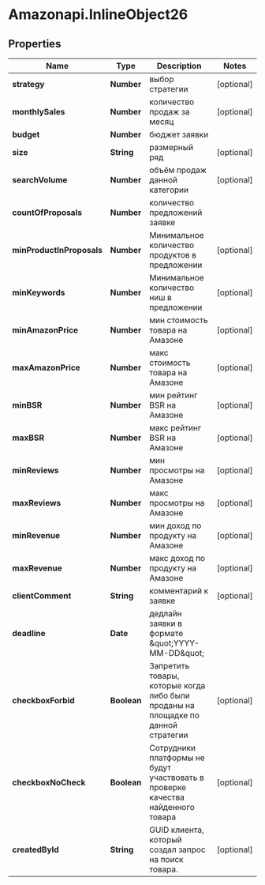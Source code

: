 # Amazonapi.InlineObject26

## Properties

Name | Type | Description | Notes
------------ | ------------- | ------------- | -------------
**strategy** | **Number** | выбор стратегии | [optional] 
**monthlySales** | **Number** | количество продаж за месяц | [optional] 
**budget** | **Number** | бюджет заявки | 
**size** | **String** | размерный ряд | [optional] 
**searchVolume** | **Number** | объём продаж данной категории | [optional] 
**countOfProposals** | **Number** | количество предложений заявке | 
**minProductInProposals** | **Number** | Минимальное количество продуктов в предложении | [optional] 
**minKeywords** | **Number** | Минимальное количество ниш в предложении | [optional] 
**minAmazonPrice** | **Number** | мин стоимость товара на Амазоне | [optional] 
**maxAmazonPrice** | **Number** | макс стоимость товара на Амазоне | [optional] 
**minBSR** | **Number** | мин рейтинг BSR на Амазоне | [optional] 
**maxBSR** | **Number** | макс рейтинг BSR на Амазоне | [optional] 
**minReviews** | **Number** | мин просмотры на Амазоне | [optional] 
**maxReviews** | **Number** | макс просмотры на Амазоне | [optional] 
**minRevenue** | **Number** | мин  доход по продукту на Амазоне | [optional] 
**maxRevenue** | **Number** | макс доход по продукту на Амазоне | [optional] 
**clientComment** | **String** | комментарий к заявке | [optional] 
**deadline** | **Date** | дедлайн заявки в формате \&quot;YYYY-MM-DD\&quot; | 
**checkboxForbid** | **Boolean** | Запретить товары, которые когда либо были проданы на площадке по данной стратегии  | [optional] 
**checkboxNoCheck** | **Boolean** | Сотрудники платформы не будут участвовать в проверке качества найденного товара | [optional] 
**createdById** | **String** | GUID клиента, который создал запрос на поиск товара. | [optional] 


